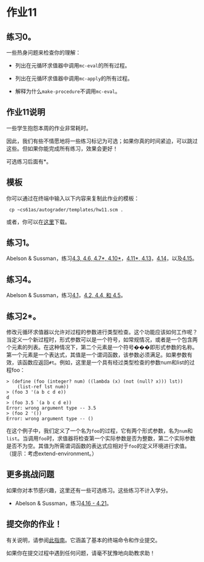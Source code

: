 # 作业11

## 练习0。

一些热身问题来检查你的理解：

+   列出在元循环求值器中调用`mc-eval`的所有过程。

+   列出在元循环求值器中调用`mc-apply`的所有过程。

+   解释为什么`make-procedure`不调用`mc-eval`。

## 作业11说明

一些学生抱怨本周的作业非常耗时。

因此，我们有些不情愿地将一些练习标记为可选；如果你真的时间紧迫，可以跳过这些。但如果你能完成所有练习，效果会更好！

可选练习后面有*。

## 模板

你可以通过在终端中输入以下内容来复制此作业的模板：

```
 cp ~cs61as/autograder/templates/hw11.scm . 
```

或者，你可以在[这里](http://inst.eecs.berkeley.edu/~cs61as/templates/hw11.scm)下载。

## 练习1。

Abelson & Sussman，练习[4.3, 4.6, 4.7*, 4.10*](http://mitpress.mit.edu/sicp/full-text/book/book-Z-H-26.html#%_thm_4.3)，[4.11*, 4.13](http://mitpress.mit.edu/sicp/full-text/book/book-Z-H-26.html#%_thm_4.11)，[4.14](http://mitpress.mit.edu/sicp/full-text/book/book-Z-H-26.html#%_thm_4.14)，以及[4.15](http://mitpress.mit.edu/sicp/full-text/book/book-Z-H-26.html#%_thm_4.15)。

## 练习4。

Abelson & Sussman，练习[4.1](http://mitpress.mit.edu/sicp/full-text/book/book-Z-H-26.html#%_thm_4.1)，[4.2, 4.4, 和 4.5](http://mitpress.mit.edu/sicp/full-text/book/book-Z-H-26.html#%_thm_4.2)。

## 练习2*。

修改元循环求值器以允许对过程的参数进行类型检查。这个功能应该如何工作呢？当定义一个新过程时，形式参数可以是一个符号，如常规情况，或者是一个包含两个元素的列表。在这种情况下，第二个元素是一个符号���即形式参数的名称。第一个元素是一个表达式，其值是一个谓词函数，该参数必须满足。如果参数有效，该函数应返回`#t`。例如，这里是一个具有经过类型检查的参数num和list的过程foo：

```
> (define (foo (integer? num) ((lambda (x) (not (null? x))) lst))
    (list-ref lst num))
> (foo 3 '(a b c d e))
d
> (foo 3.5 `(a b c d e))
Error: wrong argument type -- 3.5
> (foo 2 '())
Error: wrong argument type -- () 
```

在这个例子中，我们定义了一个名为`foo`的过程，它有两个形式参数，名为`num`和`list`。当调用`foo`时，求值器将检查第一个实际参数是否为整数，第二个实际参数是否不为空。其值为所需谓词函数的表达式应相对于`foo`的定义环境进行求值。（提示：考虑extend-environment。）

## 更多挑战问题

如果你对本节感兴趣，这里还有一些可选练习。这些练习不计入学分。

+   Abelson & Sussman，练习[4.16 - 4.21](http://mitpress.mit.edu/sicp/full-text/book/book-Z-H-26.html#%_thm_4.16)。

## 提交你的作业！

有关说明，请参阅[此指南](../submit.html)。它涵盖了基本的终端命令和作业提交。

如果你在提交过程中遇到任何问题，请毫不犹豫地向助教求助！
